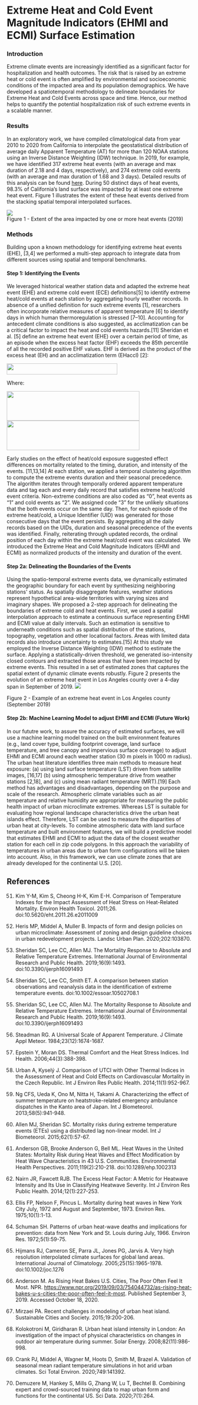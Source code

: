 # Extreme Heat and Cold Event Magnitude Indicators (EHMI and ECMI) Surface Estimation

### Introduction

Extreme climate events are increasingly identified as a significant factor for hospitalization and health outcomes. The risk that is raised by an extreme heat or cold event is often amplified by environmental and socioeconomic conditions of the impacted area and its population demographics. We have developed a spatiotemporal methodology to delineate boundaries for Extreme Heat and Cold Events across space and time. Hence, our method helps to quantify the potential hospitalization risk of such extreme events in a scalable manner.

### Results

In an exploratory work, we have compiled climatological data from year 2010 to 2020 from California to interpolate the geostatistical distribution of average daily Apparent Temperature (AT) for more than 120 NOAA stations using an Inverse Distance Weighting (IDW) technique. In 2019, for example, we have identified 317 extreme heat events (with an average and max duration of 2.18 and 4 days, respectively), and 274 extreme cold events (with an average and max duration of 1.68 and 3 days). Detailed results of this analysis can be found [here](articles/Extreme_Events_Visualization.html).
During 50 distinct days of heat events, 98.3% of California’s land surface was impacted by at least one extreme heat event. Figure 1 illustrates the extent of these heat events derived from the stacking spatial temporal interpolated surfaces.

<img src="./images/figure_1.png">
<figcaption>Figure 1 - Extent of the area impacted by one or more heat events (2019)</figcaption>

### Methods

Building upon a known methodology for identifying extreme heat events (EHE), [3,4] we performed a multi-step approach to integrate data from different sources using spatial and temporal benchmarks.

#### Step 1: Identifying the Events
We leveraged historical weather station data and adapted the extreme heat event (EHE) and extreme cold event (ECE) definitions[5] to identify extreme heat/cold events at each station by aggregating hourly weather records. In absence of a unified definition for such extreme events [1], researchers often incorporate relative measures of apparent temperature [6] to identify days in which human thermoregulation is stressed [7–10]. Accounting for antecedent climate conditions is also suggested, as acclimatization can be a critical factor to impact the heat and cold events hazards.[11] Sheridan et al. [5] define an extreme heat event (EHE) over a certain period of time, as an episode when the excess heat factor (EHF) exceeds the 85th percentile of all the recorded positive EHF values. EHF is derived as the product of the excess heat (EH) and an acclimatization term (EHaccl) [2]: 

<img src="./images/eq_3_ehf.png" width="300" height="30">

Where:

<img src="./images/eq_1_eh.png" width="360" height="80">

<img src="./images/eq_2_ehaccl.png" width="360" height="80">


Early studies on the effect of heat/cold exposure suggested effect differences on mortality related to the timing, duration, and intensity of the events. [11,13,14] At each station, we applied a temporal clustering algorithm to compute the extreme events duration and their seasonal precedence. The algorithm iterates through temporally ordered apparent temperature data and tag each and every daily record that satisfies extreme heat/cold event criteria. Non-extreme conditions are also coded as “0”, heat events as “1” and cold events as “2”. We assigned code “3” for the unlikely situations that the both events occur on the same day. Then, for each episode of the extreme heat/cold, a Unique Identifier (UID) was generated for those consecutive days that the event persists. By aggregating all the daily records based on the UIDs, duration and seasonal precedence of the events was identified. Finally, reiterating through updated records, the ordinal position of each day within the extreme heat/cold event was calculated. We introduced the Extreme Heat and Cold Magnitude Indicators (EHMI and ECMI) as normalized products of the intensity and duration of the event.

#### Step 2a: Delineating the Boundaries of the Events

Using the spatio-temporal extreme events data, we dynamically estimated the geographic boundary for each event by synthesizing neighboring stations' status. As spatially disaggregate features, weather stations represent hypothetical area-wide territories with varying sizes and imaginary shapes. We proposed a 2-step approach for delineating the boundaries of extreme cold and heat events. First, we used a spatial interpolation approach to estimate a continuous surface representing EHMI and ECMI value at daily intervals. Such an estimation is sensitive to underneath conditions such as spatial distribution of the stations, topography, vegetation and other locational factors. Areas with limited data records also introduce uncertainty to estimates.[15] At this study we employed the Inverse Distance Weighting (IDW) method to estimate the surface. Applying a statistically-driven threshold, we generated iso-intensity closed contours and extracted those areas that have been impacted by extreme events. This resulted in a set of estimated zones that captures the spatial extent of dynamic climate events robustly. Figure 2 presents the evolution of an extreme heat event in Los Angeles county over a 4-day span in September of 2019.
<img src="./images/figure_2.jpg">
<figcaption>Figure 2 - Example of an extreme heat event in Los Angeles county (September 2019)</figcaption>

#### Step 2b: Machine Learning Model to adjust EHMI and ECMI (Future Work)
In our fututre work, to assure the accuracy of estimated surfaces, we will use a machine learning model trained on the built environment features (e.g., land cover type, building footprint coverage, land surface temperature, and tree canopy and impervious surface coverage) to adjust EHMI and ECMI around each weather station (30 m pixels in 1000 m radius). The urban heat literature identifies three main methods to measure heat exposure: (a) using land surface temperature (LST) driven from satellite images, [16,17] (b) using atmospheric temperature drive from weather stations [2,18], and (c) using mean radiant temperature (MRT).[19] Each method has advantages and disadvantages, depending on the purpose and scale of the research. Atmospheric climate variables such as air temperature and relative humidity are appropriate for measuring the public health impact of urban microclimate extremes. Whereas LST is suitable for evaluating how regional landscape characteristics drive the urban heat islands effect. Therefore, LST can be used to measure the disparities of urban heat at city-levels. To combine atmospheric data with land surface temperature and built environment features, we will build a predictive model that estimates EHMI and ECMI to adjust the data of the closest weather station for each cell in zip code polygons. In this approach the variability of temperatures in urban areas due to urban form configurations will be taken into account. Also, in this framework, we can use climate zones that are already developed for the continental U.S. [20].

## References

51. Kim Y-M, Kim S, Cheong H-K, Kim E-H. Comparison of Temperature Indexes for the Impact Assessment of Heat Stress on Heat-Related Mortality. Environ Health Toxicol. 2011;26. doi:10.5620/eht.2011.26.e2011009


75. Heris MP, Middel A, Muller B. Impacts of form and design policies on urban microclimate: Assessment of zoning and design guideline choices in urban redevelopment projects. Landsc Urban Plan. 2020;202:103870.


78. Sheridan SC, Lee CC, Allen MJ. The Mortality Response to Absolute and Relative Temperature Extremes. International Journal of Environmental Research and Public Health. 2019;16(9):1493. doi:10.3390/ijerph16091493


79. Sheridan SC, Lee CC, Smith ET. A comparison between station observations and reanalysis data in the identification of extreme temperature events. doi:10.1002/essoar.10502708.1


87. Sheridan SC, Lee CC, Allen MJ. The Mortality Response to Absolute and Relative Temperature Extremes. International Journal of Environmental Research and Public Health. 2019;16(9):1493. doi:10.3390/ijerph16091493


88. Steadman RG. A Universal Scale of Apparent Temperature. J Climate Appl Meteor. 1984;23(12):1674-1687.


89. Epstein Y, Moran DS. Thermal Comfort and the Heat Stress Indices. Ind Health. 2006;44(3):388-398.


90. Urban A, Kyselý J. Comparison of UTCI with Other Thermal Indices in the Assessment of Heat and Cold Effects on Cardiovascular Mortality in the Czech Republic. Int J Environ Res Public Health. 2014;11(1):952-967.


91. Ng CFS, Ueda K, Ono M, Nitta H, Takami A. Characterizing the effect of summer temperature on heatstroke-related emergency ambulance dispatches in the Kanto area of Japan. Int J Biometeorol. 2013;58(5):941-948.


92. Allen MJ, Sheridan SC. Mortality risks during extreme temperature events (ETEs) using a distributed lag non-linear model. Int J Biometeorol. 2015;62(1):57-67.


93. Anderson GB, Brooke Anderson G, Bell ML. Heat Waves in the United States: Mortality Risk during Heat Waves and Effect Modification by Heat Wave Characteristics in 43 U.S. Communities. Environmental Health Perspectives. 2011;119(2):210-218. doi:10.1289/ehp.1002313


94. Nairn JR, Fawcett RJB. The Excess Heat Factor: A Metric for Heatwave Intensity and Its Use in Classifying Heatwave Severity. Int J Environ Res Public Health. 2014;12(1):227-253.


95. Ellis FP, Nelson F, Pincus L. Mortality during heat waves in New York City July, 1972 and August and September, 1973. Environ Res. 1975;10(1):1-13.


96. Schuman SH. Patterns of urban heat-wave deaths and implications for prevention: data from New York and St. Louis during July, 1966. Environ Res. 1972;5(1):59-75.


97. Hijmans RJ, Cameron SE, Parra JL, Jones PG, Jarvis A. Very high resolution interpolated climate surfaces for global land areas. International Journal of Climatology. 2005;25(15):1965-1978. doi:10.1002/joc.1276


99. Anderson M. As Rising Heat Bakes U.S. Cities, The Poor Often Feel It Most. NPR. https://www.npr.org/2019/09/03/754044732/as-rising-heat-bakes-u-s-cities-the-poor-often-feel-it-most. Published September 3, 2019. Accessed October 18, 2020.


100. Mirzaei PA. Recent challenges in modeling of urban heat island. Sustainable Cities and Society. 2015;19:200-206.


101. Kolokotroni M, Giridharan R. Urban heat island intensity in London: An investigation of the impact of physical characteristics on changes in outdoor air temperature during summer. Solar Energy. 2008;82(11):986-998.


102. Crank PJ, Middel A, Wagner M, Hoots D, Smith M, Brazel A. Validation of seasonal mean radiant temperature simulations in hot arid urban climates. Sci Total Environ. 2020;749:141392.


103. Demuzere M, Hankey S, Mills G, Zhang W, Lu T, Bechtel B. Combining expert and crowd-sourced training data to map urban form and functions for the continental US. Sci Data. 2020;7(1):264.

